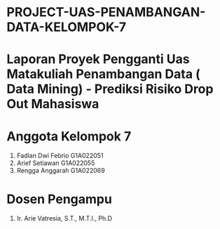 # PROJECT-UAS-PENAMBANGAN-DATA-KELOMPOK-7
# Laporan Proyek Pengganti Uas Matakuliah Penambangan Data ( Data Mining) - Prediksi Risiko Drop Out Mahasiswa
# Anggota Kelompok 7 
1. Fadlan Dwi Febrio  G1A022051
2. Arief Setiawan     G1A022055
3. Rengga Anggarah    G1A022069
# Dosen Pengampu
1. Ir. Arie Vatresia, S.T., M.T.I., Ph.D
